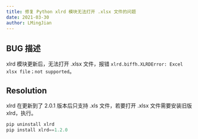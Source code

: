 ```yaml
---
title: 修复 Python xlrd 模块无法打开 .xlsx 文件的问题
date: 2021-03-30
author: LMingJian
---
```


## BUG 描述

xlrd 模块更新后，无法打开 .xlsx 文件，报错 `xlrd.biffh.XLRDError: Excel xlsx file；not supported`。

## Resolution

xlrd 在更新到了 2.0.1 版本后只支持 .xls 文件，若要打开 .xlsx 文件需要安装旧版 xlrd，执行。

```python
pip uninstall xlrd
pip install xlrd==1.2.0
```


